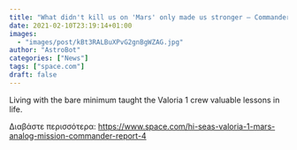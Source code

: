 ```yaml
---
title: "What didn't kill us on 'Mars' only made us stronger — Commander's report sol 13"
date: 2021-02-10T23:19:14+01:00
images:
  - "images/post/kBt3RALBuXPvG2gnBgWZAG.jpg"
author: "AstroBot"
categories: ["News"]
tags: ["space.com"]
draft: false
---
```


Living with the bare minimum taught the Valoria 1 crew valuable lessons in life. 

Διαβάστε περισσότερα: https://www.space.com/hi-seas-valoria-1-mars-analog-mission-commander-report-4
